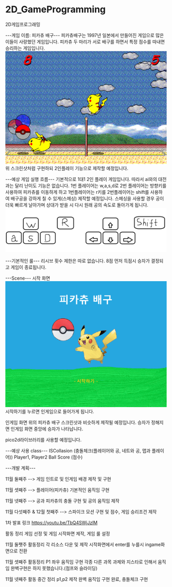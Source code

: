 # 2D_GameProgramming
2D게임프로그래밍

---게임 이름: 피카츄 배구---
피카츄배구는 1997년 일본에서 만들어진 게임으로 많은 이들이 사랑했던 게임입니다. 피카츄 두 마리가 서로 배구를 하면서 특정 점수를 따내면 승리하는 게임입니다. 
![피카츄 배구 스크린샷](example_image.png)
위 스크린샷처럼 구현하되 2인플레이 기능으로 제작할 예정입니다.


---예상 게임 실행 흐름---
기본적으로 1대1 2인 플레이 게임입니다. 따라서 ai와의 대전과는 달리 난이도 기능은 없습니다. 
1번 플레이어는 w,a,s,d로 2번 플레이어는 방향키를 사용하여 피카츄를 이동하게 하고 1번플레이어는 r키를 2번플레이어는 shift를 사용하여 배구공을 강하게 칠 수 있게(스메싱) 제작할 예정입니다. 스메싱을 사용할 경우 공이 더욱 빠르게 날아가며 상대가 받을 시 다시 원래 공의 속도로 돌아가게 됩니다.
![키보드 명령어](keyboard_command.png)

---기본적인 룰---
리시브 횟수 제한은 따로 없습니다. 
8점 먼저 득점시 승자가 결정되고 게임이 종료됩니다.

---Scene---
시작 화면 
![시작화면](<피카츄 배구 시작화면.png>)
시작하기를 누르면 인게임으로 들어가게 됩니다.

인게임 화면 위의 피카츄 배구 스크린샷과 비슷하게 제작될 예정입니다.
승자가 정해지면 인게임 화면 중앙에 승자가 나타납니다.

pico2d라이브러리를 사용할 예정입니다.

---예상 사용 class---
ISCollasion (충돌체크(플레이어와 공, 네트와 공, 맵과 플레이어))
Player1, Player2
Ball
Score (점수)


---개발 계획---

11월 둘째주 
--> 게임 인트로 및 인게임 배경 제작 및 구현 

11월 셋째주
--> 플레이어(피카츄) 기본적인 움직임 구현

11월 넷째주
--> 공과 피카츄의 충돌 구현 및 공의 움직임 제작

11월 다섯째주 & 12월 첫째주
--> 스파이크 모션 구현 및 점수, 게임 승리조건 제작



1차 발표 링크
https://youtu.be/TbQ4SWjJzlM

활동 정리
게임 선정 및 게임 시작화면 제작, 게임 룰 설정

11월 둘쨋주 활동정리
각 리소스 다운 및 제작
시작화면에서 enter를 누를시 ingame화면으로 전환
    
11월 셋째주 활동정리
P1 좌우 움직임 구현 
각종 다른 과목 과제와 지스타로 인해서 움직임 완벽구현은 하지 못했습니다.(점프와 슬라이딩)

11월 넷째주 활동 중간 정리
p1,p2 제작 완벽 움직임 구현 완료, 충돌체크 구현